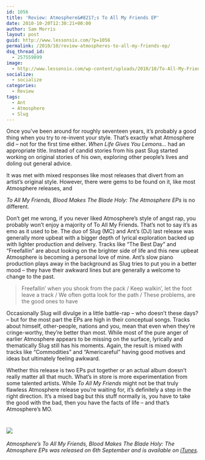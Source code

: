 ```yaml
---
id: 1056
title: 'Review: Atmosphere&#8217;s To All My Friends EP'
date: 2010-10-20T12:30:21+00:00
author: Sam Morris
layout: post
guid: http://www.lessonsix.com/?p=1056
permalink: /2010/10/review-atmospheres-to-all-my-friends-ep/
dsq_thread_id:
  - 257559899
image:
  - http://www.lessonsix.com/wp-content/uploads/2010/10/To-All-My-Friends.jpg
socialize:
  - socialize
categories:
  - Review
tags:
  - Ant
  - Atmosphere
  - Slug
---
```

Once you&#8217;ve been around for roughly seventeen years, it&#8217;s probably a good thing when you try to re-invent your style. That&#8217;s exactly what Atmosphere did &#8211; not for the first time either. _When Life Gives You Lemons&#8230;_ had an appropriate title. Instead of candid stories from his past Slug started working on original stories of his own, exploring other people&#8217;s lives and doling out general advice.

<!--more-->It was met with mixed responses like most releases that divert from an artist&#8217;s original style. However, there were gems to be found on it, like most Atmosphere releases, and 

_To All My Friends, Blood Makes The Blade Holy: The Atmosphere EPs_ is no different.

Don&#8217;t get me wrong, if you never liked Atmosphere&#8217;s style of angst rap, you probably won&#8217;t enjoy a majority of To All My Friends. That&#8217;s not to say it&#8217;s as emo as it used to be. The duo of Slug (MC) and Ant&#8217;s (DJ) last release was generally more upbeat with a bigger depth of lyrical exploration backed up with lighter production and delivery. Tracks like &#8220;The Best Day&#8221; and &#8220;Freefallin&#8221; are about looking on the brighter side of life and this new upbeat Atmosphere is becoming a personal love of mine. Ant&#8217;s slow piano production plays away in the background as Slug tries to put you in a better mood &#8211; they have their awkward lines but are generally a welcome to change to the past.

> Freefallin&#8217; when you shook from the pack / Keep walkin&#8217;, let the foot leave a track / We often gotta look for the path / These problems, are the good ones to have

Occasionally Slug will divulge in a little battle-rap &#8211; who doesn&#8217;t these days? &#8211; but for the most part the EPs are high in their conceptual songs. Tracks about himself, other-people, nations and you, mean that even when they&#8217;re cringe-worthy, they&#8217;re better than most. While most of the pure anger of earlier Atmosphere appears to be missing on the surface, lyrically and thematically Slug still has his moments. Again, the result is mixed with tracks like &#8220;Commodities&#8221; and &#8220;Americareful&#8221; having good motives and ideas but ultimately feeling awkward.

Whether this release is two EPs put together or an actual album doesn&#8217;t really matter all that much. What&#8217;s in store is more experimentation from some talented artists. While _To All My Friends_ might not be that truly flawless Atmosphere release you&#8217;re waiting for, it&#8217;s definitely a step in the right direction. It&#8217;s a mixed bag but this stuff normally is, you have to take the good with the bad, then you have the facts of life &#8211; and that&#8217;s Atmosphere&#8217;s MO.

# ![](http://www.lessonsix.com/wp-content/themes/lessonsix/images/review_three.png)

_Atmosphere&#8217;s To All My Friends, Blood Makes The Blade Holy: The Atmosphere EPs was released on 6th September and is available on [iTunes](http://itunes.apple.com/gb/album/to-all-my-friends-blood-makes/id388914148)._